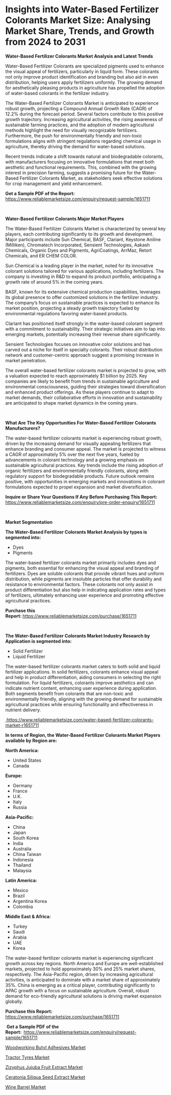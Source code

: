 <p><h1>Insights into Water-Based Fertilizer Colorants Market Size: Analysing Market Share, Trends, and Growth from 2024 to 2031</h1></p><p><strong>Water-Based Fertilizer Colorants Market Analysis and Latest Trends</strong></p>
<p><p>Water-Based Fertilizer Colorants are specialized pigments used to enhance the visual appeal of fertilizers, particularly in liquid form. These colorants not only improve product identification and branding but also aid in even distribution, helping users apply fertilizers uniformly. The growing demand for aesthetically pleasing products in agriculture has propelled the adoption of water-based colorants in the fertilizer industry.</p><p>The Water-Based Fertilizer Colorants Market is anticipated to experience robust growth, projecting a Compound Annual Growth Rate (CAGR) of 12.2% during the forecast period. Several factors contribute to this positive growth trajectory. Increasing agricultural activities, the rising awareness of sustainable farming practices, and the adoption of modern agricultural methods highlight the need for visually recognizable fertilizers. Furthermore, the push for environmentally friendly and non-toxic formulations aligns with stringent regulations regarding chemical usage in agriculture, thereby driving the demand for water-based solutions.</p><p>Recent trends indicate a shift towards natural and biodegradable colorants, with manufacturers focusing on innovative formulations that meet both aesthetic and functional requirements. This, combined with the growing interest in precision farming, suggests a promising future for the Water-Based Fertilizer Colorants Market, as stakeholders seek effective solutions for crop management and yield enhancement.</p></p>
<p><strong>Get a Sample PDF of the Report:&nbsp;</strong> <a href="https://www.reliablemarketsize.com/enquiry/request-sample/1651711?utm_campaign=1171&utm_medium=2&utm_source=Github&utm_content=ia&utm_term=27092024&utm_id=water-based-fertilizer-colorants">https://www.reliablemarketsize.com/enquiry/request-sample/1651711</a></p>
<p>&nbsp;</p>
<p><strong>Water-Based Fertilizer Colorants Major Market Players</strong></p>
<p><p>The Water-Based Fertilizer Colorants Market is characterized by several key players, each contributing significantly to its growth and development. Major participants include Sun Chemical, BASF, Clariant, Keystone Aniline (Milliken), Chromatech Incorporated, Sensient Technologies, Aakash Chemicals, Organic Dyes and Pigments, AgriCoatings, ArrMaz, Retort Chemicals, and ER CHEM COLOR.</p><p>Sun Chemical is a leading player in the market, noted for its innovative colorant solutions tailored for various applications, including fertilizers. The company is investing in R&D to expand its product portfolio, anticipating a growth rate of around 5% in the coming years.</p><p>BASF, known for its extensive chemical production capabilities, leverages its global presence to offer customized solutions in the fertilizer industry. The company’s focus on sustainable practices is expected to enhance its market position, projecting a steady growth trajectory fueled by environmental regulations favoring water-based products.</p><p>Clariant has positioned itself strongly in the water-based colorant segment with a commitment to sustainability. Their strategic initiatives aim to tap into emerging markets, potentially increasing their revenue share significantly.</p><p>Sensient Technologies focuses on innovative color solutions and has carved out a niche for itself in specialty colorants. Their robust distribution network and customer-centric approach suggest a promising increase in market penetration.</p><p>The overall water-based fertilizer colorants market is projected to grow, with a valuation expected to reach approximately $1 billion by 2025. Key companies are likely to benefit from trends in sustainable agriculture and environmental consciousness, guiding their strategies toward diversification and enhanced product offerings. As these players continue to adapt to market demands, their collaborative efforts in innovation and sustainability are anticipated to shape market dynamics in the coming years.</p></p>
<p>&nbsp;</p>
<p><strong>What Are The Key Opportunities For Water-Based Fertilizer Colorants Manufacturers?</strong></p>
<p><p>The water-based fertilizer colorants market is experiencing robust growth, driven by the increasing demand for visually appealing fertilizers that enhance branding and consumer appeal. The market is projected to witness a CAGR of approximately 5% over the next five years, fueled by advancements in colorant technology and a growing emphasis on sustainable agricultural practices. Key trends include the rising adoption of organic fertilizers and environmentally friendly colorants, along with regulatory support for biodegradable products. Future outlook remains positive, with opportunities in emerging markets and innovations in colorant formulations expected to propel expansion and market diversification.</p></p>
<p><strong>Inquire or Share Your Questions If Any Before Purchasing This Report:</strong> <a href="https://www.reliablemarketsize.com/enquiry/pre-order-enquiry/1651711?utm_campaign=1171&utm_medium=2&utm_source=Github&utm_content=ia&utm_term=27092024&utm_id=water-based-fertilizer-colorants">https://www.reliablemarketsize.com/enquiry/pre-order-enquiry/1651711</a></p>
<p>&nbsp;</p>
<p><strong>Market Segmentation</strong></p>
<p><strong>The Water-Based Fertilizer Colorants Market Analysis by types is segmented into:</strong></p>
<p><ul><li>Dyes</li><li>Pigments</li></ul></p>
<p><p>The water-based fertilizer colorants market primarily includes dyes and pigments, both essential for enhancing the visual appeal and branding of fertilizers. Dyes are soluble colorants that provide vibrant hues and uniform distribution, while pigments are insoluble particles that offer durability and resistance to environmental factors. These colorants not only assist in product differentiation but also help in indicating application rates and types of fertilizers, ultimately enhancing user experience and promoting effective agricultural practices.</p></p>
<p><strong>Purchase this Report:&nbsp;</strong><a href="https://www.reliablemarketsize.com/purchase/1651711?utm_campaign=1171&utm_medium=2&utm_source=Github&utm_content=ia&utm_term=27092024&utm_id=water-based-fertilizer-colorants">https://www.reliablemarketsize.com/purchase/1651711</a></p>
<p>&nbsp;</p>
<p><strong>The Water-Based Fertilizer Colorants Market Industry Research by Application is segmented into:</strong></p>
<p><ul><li>Solid Fertilizer</li><li>Liquid Fertilizer</li></ul></p>
<p><p>The water-based fertilizer colorants market caters to both solid and liquid fertilizer applications. In solid fertilizers, colorants enhance visual appeal and help in product differentiation, aiding consumers in selecting the right formulation. For liquid fertilizers, colorants improve aesthetics and can indicate nutrient content, enhancing user experience during application. Both segments benefit from colorants that are non-toxic and environmentally friendly, aligning with the growing demand for sustainable agricultural practices while ensuring functionality and effectiveness in nutrient delivery.</p></p>
<p><a href="https://www.reliablemarketsize.com/water-based-fertilizer-colorants-market-r1651711?utm_campaign=1171&utm_medium=2&utm_source=Github&utm_content=ia&utm_term=27092024&utm_id=water-based-fertilizer-colorants">&nbsp;https://www.reliablemarketsize.com/water-based-fertilizer-colorants-market-r1651711</a></p>
<p><strong>In terms of Region, the Water-Based Fertilizer Colorants Market Players available by Region are:</strong></p>
<p>
    <p> <strong> North America: </strong>
        <ul>
            <li>United States</li>
            <li>Canada</li>
        </ul>
        </p> 
    <p> <strong> Europe: </strong>
        <ul>
            <li>Germany</li>
            <li>France</li>
            <li>U.K.</li>
            <li>Italy</li>
            <li>Russia</li>
        </ul>
        </p> 
    <p> <strong> Asia-Pacific: </strong>
        <ul>
            <li>China</li>
            <li>Japan</li>
            <li>South Korea</li>
            <li>India</li>
            <li>Australia</li>
            <li>China Taiwan</li>
            <li>Indonesia</li>
            <li>Thailand</li>
            <li>Malaysia</li>
        </ul>
        </p> 
    <p> <strong> Latin America: </strong>
        <ul>
            <li>Mexico</li>
            <li>Brazil</li>
            <li>Argentina Korea</li>
            <li>Colombia</li>
        </ul>
        </p> 
    <p> <strong> Middle East & Africa: </strong>
        <ul>
            <li>Turkey</li>
            <li>Saudi</li>
            <li>Arabia</li>
            <li>UAE</li>
            <li>Korea</li>
        </ul>
    </p>
    </p>
<p><p>The water-based fertilizer colorants market is experiencing significant growth across key regions. North America and Europe are well-established markets, projected to hold approximately 30% and 25% market shares, respectively. The Asia-Pacific region, driven by increasing agricultural activities, is anticipated to dominate with a market share of approximately 35%. China is emerging as a critical player, contributing significantly to APAC growth with a focus on sustainable agriculture. Overall, robust demand for eco-friendly agricultural solutions is driving market expansion globally.</p></p>
<p><strong>Purchase this Report: </strong><a href="https://www.reliablemarketsize.com/purchase/1651711?utm_campaign=1171&utm_medium=2&utm_source=Github&utm_content=ia&utm_term=27092024&utm_id=water-based-fertilizer-colorants">https://www.reliablemarketsize.com/purchase/1651711</a></p>
<p>&nbsp;<strong>Get a Sample PDF of the Report:&nbsp;&nbsp;</strong><a href="https://www.reliablemarketsize.com/enquiry/request-sample/1651711?utm_campaign=1171&utm_medium=2&utm_source=Github&utm_content=ia&utm_term=27092024&utm_id=water-based-fertilizer-colorants">https://www.reliablemarketsize.com/enquiry/request-sample/1651711</a></p>
<p><strong></strong></p>
<p><p><a href="https://github.com/vimar16th/Market-Research-Report-List-6/blob/main/woodworking-butyl-adhesives-market.md?utm_campaign=1171&utm_medium=2&utm_source=Github&utm_content=ia&utm_term=27092024&utm_id=water-based-fertilizer-colorants">Woodworking Butyl Adhesives Market</a></p><p><a href="https://issuu.com/reportprime-2/docs/tractor-tyres-market-size-2030.pptx_ee3440ba8fac48?utm_campaign=1171&utm_medium=2&utm_source=Github&utm_content=ia&utm_term=27092024&utm_id=water-based-fertilizer-colorants">Tractor Tyres Market</a></p><p><a href="https://www.linkedin.com/pulse/emerging-zizyphus-jujuba-fruit-extract-market-opportunities-3xvcf?utm_campaign=1171&utm_medium=2&utm_source=Github&utm_content=ia&utm_term=27092024&utm_id=water-based-fertilizer-colorants">Zizyphus Jujuba Fruit Extract Market</a></p><p><a href="https://www.linkedin.com/pulse/analyzing-ceratonia-siliqua-seed-extract-market-dynamics-bycif?utm_campaign=1171&utm_medium=2&utm_source=Github&utm_content=ia&utm_term=27092024&utm_id=water-based-fertilizer-colorants">Ceratonia Siliqua Seed Extract Market</a></p><p><a href="https://issuu.com/reportprime-2/docs/wine-barrel-market-size-2030.pptx_86e1048dbb95a3?utm_campaign=1171&utm_medium=2&utm_source=Github&utm_content=ia&utm_term=27092024&utm_id=water-based-fertilizer-colorants">Wine Barrel Market</a></p></p>